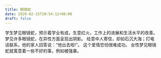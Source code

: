 ```yaml
---
title: 眼镜蛇
date: 2020-02-15T20:54:12+08:00
draft: false
---
```


学生梦见眼镜蛇，预示着学业有成，生意红火，工作上的进展和生活水平的改善。
梦见许多眼镜蛇，在异性方面呈现出阴影。
给意中人寄信，却如石沉大海；打电话联系，他的家人回答说：“他出去啦!”。
这个爱情恐怕很难成功。
女性梦见眼镜蛇就寓意着一些不好的事，例如被强暴。
